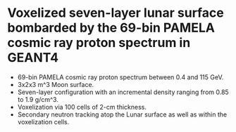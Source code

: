 # Voxelized seven-layer lunar surface bombarded by the 69-bin PAMELA cosmic ray proton spectrum in GEANT4
* 69-bin PAMELA cosmic ray proton spectrum between 0.4 and 115 GeV.
* 3x2x3 m^3 Moon surface.
* Seven-layer configuration with an incremental density ranging from 0.85 to 1.9 g/cm^3.
* Voxelization via 100 cells of 2-cm thickness.
* Secondary neutron tracking atop the Lunar surface as well as within the voxelization cells.
